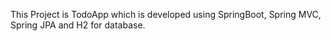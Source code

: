 This Project is TodoApp which is developed using SpringBoot, Spring MVC, Spring JPA and H2 for database.
